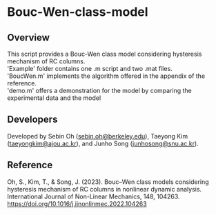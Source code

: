 # Bouc-Wen-class-model

## Overview
This script provides a Bouc-Wen class model considering hysteresis mechanism of RC columns.<br/>
'Example' folder contains one .m script and two .mat files.<br/>
'BoucWen.m' implements the algorithm offered in the appendix of the reference.<br/>
'demo.m' offers a demonstration for the model by comparing the experimental data and the model

## Developers
Developed by Sebin Oh (sebin.oh@berkeley.edu), Taeyong Kim (taeyongkim@ajou.ac.kr), and Junho Song (junhosong@snu.ac.kr).

## Reference
Oh, S., Kim, T., & Song, J. (2023). Bouc–Wen class models considering hysteresis mechanism of RC columns in nonlinear dynamic analysis. International Journal of Non-Linear Mechanics, 148, 104263.<br/>
https://doi.org/10.1016/j.ijnonlinmec.2022.104263
